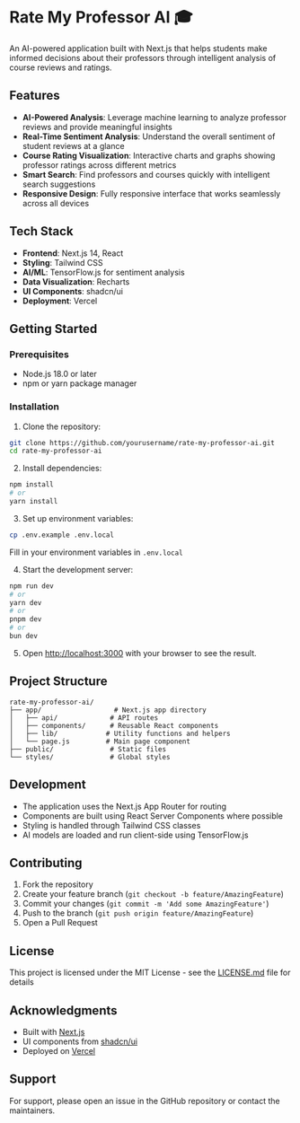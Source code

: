 # Rate My Professor AI 🎓

An AI-powered application built with Next.js that helps students make informed decisions about their professors through intelligent analysis of course reviews and ratings.

## Features

- **AI-Powered Analysis**: Leverage machine learning to analyze professor reviews and provide meaningful insights
- **Real-Time Sentiment Analysis**: Understand the overall sentiment of student reviews at a glance
- **Course Rating Visualization**: Interactive charts and graphs showing professor ratings across different metrics
- **Smart Search**: Find professors and courses quickly with intelligent search suggestions
- **Responsive Design**: Fully responsive interface that works seamlessly across all devices

## Tech Stack

- **Frontend**: Next.js 14, React
- **Styling**: Tailwind CSS
- **AI/ML**: TensorFlow.js for sentiment analysis
- **Data Visualization**: Recharts
- **UI Components**: shadcn/ui
- **Deployment**: Vercel

## Getting Started

### Prerequisites

- Node.js 18.0 or later
- npm or yarn package manager

### Installation

1. Clone the repository:
```bash
git clone https://github.com/yourusername/rate-my-professor-ai.git
cd rate-my-professor-ai
```

2. Install dependencies:
```bash
npm install
# or
yarn install
```

3. Set up environment variables:
```bash
cp .env.example .env.local
```
Fill in your environment variables in `.env.local`

4. Start the development server:
```bash
npm run dev
# or
yarn dev
# or
pnpm dev
# or
bun dev
```

5. Open [http://localhost:3000](http://localhost:3000) with your browser to see the result.

## Project Structure

```
rate-my-professor-ai/
├── app/                  # Next.js app directory
│   ├── api/             # API routes
│   ├── components/      # Reusable React components
│   ├── lib/            # Utility functions and helpers
│   └── page.js         # Main page component
├── public/              # Static files
└── styles/              # Global styles
```

## Development

- The application uses the Next.js App Router for routing
- Components are built using React Server Components where possible
- Styling is handled through Tailwind CSS classes
- AI models are loaded and run client-side using TensorFlow.js

## Contributing

1. Fork the repository
2. Create your feature branch (`git checkout -b feature/AmazingFeature`)
3. Commit your changes (`git commit -m 'Add some AmazingFeature'`)
4. Push to the branch (`git push origin feature/AmazingFeature`)
5. Open a Pull Request

## License

This project is licensed under the MIT License - see the [LICENSE.md](LICENSE.md) file for details

## Acknowledgments

- Built with [Next.js](https://nextjs.org/)
- UI components from [shadcn/ui](https://ui.shadcn.com/)
- Deployed on [Vercel](https://vercel.com/)

## Support

For support, please open an issue in the GitHub repository or contact the maintainers.
